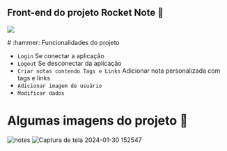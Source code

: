  ## Front-end do projeto Rocket Note :pencil:
<p align="left"><img src="http://img.shields.io/static/v1?label=STATUS&message=%20CONCLUIDO&color=GREEN&style=for-the-badge"/></p>
# :hammer: Funcionalidades do projeto

- `Login` Se conectar a aplicação
- `Logout` Se desconectar da aplicação
- `Criar notas contendo Tags e Links` Adicionar nota personalizada com tags e links
- `Adicionar imagem de usuário`
- `Modificar dados`

# Algumas imagens do projeto  :wave:
![notes](https://github.com/raquel999/Front-end_notes/assets/133993390/d594ef7e-312d-4888-b744-d7c803f42da7)
![Captura de tela 2024-01-30 152547](https://github.com/raquel999/Front-end_notes/assets/133993390/9ee8e797-50a6-4edc-b4bf-a548ad175c4b)